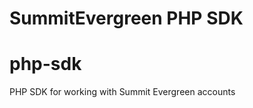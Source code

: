 SummitEvergreen PHP SDK
=======================

# php-sdk
PHP SDK for working with Summit Evergreen accounts
